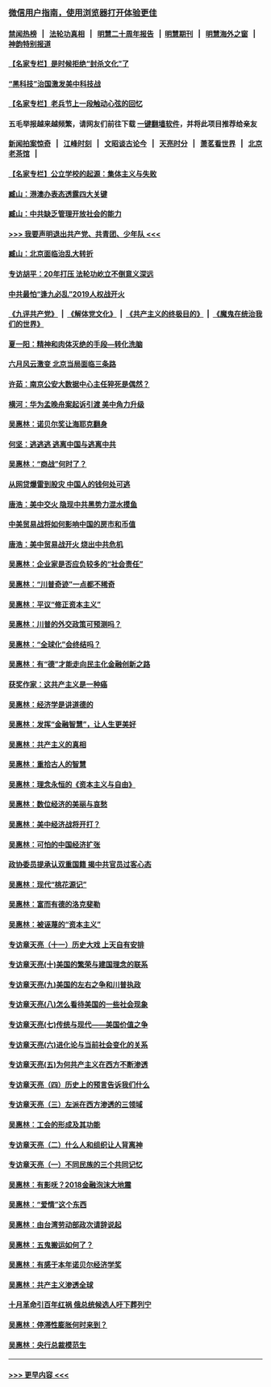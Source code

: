 ### [微信用户指南，使用浏览器打开体验更佳](https://github.com/gfw-breaker/banned-news1/blob/master/indexes/wechat-guide.md?t=0)
#### [禁闻热榜](热点新闻.md?t=0)  &nbsp;&nbsp;|&nbsp;&nbsp; [法轮功真相](https://github.com/gfw-breaker/truth/blob/master/README.md?t=0) &nbsp;&nbsp;|&nbsp;&nbsp; [明慧二十周年报告](https://github.com/gfw-breaker/mh-reports/blob/master/README.md?t=0) &nbsp;&nbsp;|&nbsp;&nbsp;[明慧期刊](https://github.com/gfw-breaker/mh-qikan) &nbsp;&nbsp;|&nbsp;&nbsp; [明慧海外之窗](https://github.com/gfw-breaker/mh-news/blob/master/README.md?t=0) &nbsp;&nbsp;|&nbsp;&nbsp; [神韵特别报道](https://github.com/gfw-breaker/mh-news/blob/master/shenyun.md?t=0)
#### [【名家专栏】是时候拒绝“封杀文化”了](../pages/nsc423/n11814093.md?t=02130444) 
#### [“黑科技”治国激发美中科技战](../pages/nsc423/n11638056.md?t=02130444) 
#### [【名家专栏】老兵节上一段触动心弦的回忆](../pages/nsc423/n11646016.md?t=02130444) 
#### 五毛举报越来越频繁，请网友们前往下载 [一键翻墙软件](https://github.com/gfw-breaker/ssr-accounts)，并将此项目推荐给亲友
#### [新闻拍案惊奇](https://github.com/gfw-breaker/banned-news1/blob/master/pages/link4.md) &nbsp;&nbsp;|&nbsp;&nbsp; [江峰时刻](https://github.com/gfw-breaker/banned-news1/blob/master/pages/link4.md) &nbsp;&nbsp;|&nbsp;&nbsp; [文昭谈古论今](https://github.com/gfw-breaker/banned-news1/blob/master/pages/link4.md) &nbsp;&nbsp;|&nbsp;&nbsp; [天亮时分](https://github.com/gfw-breaker/banned-news1/blob/master/pages/link4.md) &nbsp;&nbsp;|&nbsp;&nbsp; [萧茗看世界](https://github.com/gfw-breaker/banned-news1/blob/master/pages/link4.md) &nbsp;&nbsp;|&nbsp;&nbsp; [北京老茶馆](https://github.com/gfw-breaker/banned-news1/blob/master/pages/link4.md) &nbsp;&nbsp;|&nbsp;&nbsp; 
#### [【名家专栏】公立学校的起源：集体主义与失败](../pages/nsc423/n11601833.md?t=02130444) 
#### [臧山：港澳办表态透露四大关键](../pages/nsc423/n11421628.md?t=02130444) 
#### [臧山：中共缺乏管理开放社会的能力](../pages/nsc423/n11407457.md?t=02130444) 
#### [>>> 我要声明退出共产党、共青团、少年队 <<<](https://github.com/begood0513/goodnews/blob/master/quit/letter.md) 
#### [臧山：北京面临治乱大转折](../pages/nsc423/n11406895.md?t=02130444) 
#### [专访胡平：20年打压 法轮功屹立不倒意义深远](../pages/nsc423/n11398800.md?t=02130444) 
#### [中共最怕“逢九必乱”2019人权战开火](../pages/nsc423/n11385248.md?t=02130444) 
#### [《九评共产党》](https://github.com/begood0513/9ping.md/blob/master/README.md) &nbsp;|&nbsp; [《解体党文化》](../../../../jtdwh.md/blob/master/README.md)  &nbsp;|&nbsp; [《共产主义的终极目的》](../../../../gczydzjmd.md/blob/master/README.md) &nbsp;|&nbsp; [《魔鬼在统治我们的世界》](../../../../mgztzwmdsj.md/blob/master/README.md) 
#### [夏一阳：精神和肉体灭绝的手段—转化洗脑](../pages/nsc423/n11368250.md?t=02130444) 
#### [六月风云激变 北京当局面临三条路](../pages/nsc423/n11313668.md?t=02130444) 
#### [许茹：南京公安大数据中心主任猝死是偶然？](../pages/nsc423/n11064744.md?t=02130444) 
#### [横河：华为孟晚舟案起诉引渡 美中角力升级](../pages/nsc423/n11027230.md?t=02130444) 
#### [吴惠林：诺贝尔奖让海耶克翻身](../pages/nsc423/n10890049.md?t=02130444) 
#### [何坚：逃逃逃 逃离中国与逃离中共](../pages/nsc423/n10592891.md?t=02130444) 
#### [吴惠林：“商战”何时了？](../pages/nsc423/n10573558.md?t=02130444) 
#### [从网贷爆雷到股灾 中国人的钱何处可逃](../pages/nsc423/n10572800.md?t=02130444) 
#### [唐浩：美中交火 隐现中共黑势力混水摸鱼](../pages/nsc423/n10544040.md?t=02130444) 
#### [中美贸易战将如何影响中国的房市和币值](../pages/nsc423/n10543697.md?t=02130444) 
#### [唐浩：美中贸易战开火 烧出中共危机](../pages/nsc423/n10540126.md?t=02130444) 
#### [吴惠林：企业家是否应负较多的“社会责任”](../pages/nsc423/n10535022.md?t=02130444) 
#### [吴惠林：“川普奇迹”一点都不稀奇](../pages/nsc423/n10512808.md?t=02130444) 
#### [吴惠林：平议“修正资本主义”](../pages/nsc423/n10495724.md?t=02130444) 
#### [吴惠林：川普的外交政策可预测吗？](../pages/nsc423/n10462387.md?t=02130444) 
#### [吴惠林：“全球化”会终结吗？](../pages/nsc423/n10452838.md?t=02130444) 
#### [吴惠林：有“德”才能走向民主化金融创新之路](../pages/nsc423/n10432292.md?t=02130444) 
#### [获奖作家：这共产主义是一种癌](../pages/nsc423/n10431541.md?t=02130444) 
#### [吴惠林：经济学是讲道德的](../pages/nsc423/n10398014.md?t=02130444) 
#### [吴惠林：发挥“金融智慧”，让人生更美好](../pages/nsc423/n10375019.md?t=02130444) 
#### [吴惠林：共产主义的真相](../pages/nsc423/n10351394.md?t=02130444) 
#### [吴惠林：重拾古人的智慧](../pages/nsc423/n10337691.md?t=02130444) 
#### [吴惠林：理念永恒的《资本主义与自由》](../pages/nsc423/n10316274.md?t=02130444) 
#### [吴惠林：数位经济的美丽与哀愁](../pages/nsc423/n10292946.md?t=02130444) 
#### [吴惠林：美中经济战将开打？](../pages/nsc423/n10258825.md?t=02130444) 
#### [吴惠林：可怕的中国经济扩张](../pages/nsc423/n10219147.md?t=02130444) 
#### [政协委员提承认双重国籍 揭中共官员过客心态](../pages/nsc423/n10208809.md?t=02130444) 
#### [吴惠林：现代“桃花源记”](../pages/nsc423/n10185234.md?t=02130444) 
#### [吴惠林：富而有德的洛克斐勒](../pages/nsc423/n10142264.md?t=02130444) 
#### [吴惠林：被诬蔑的“资本主义”](../pages/nsc423/n10124816.md?t=02130444) 
#### [专访章天亮（十一）历史大戏 上天自有安排](../pages/nsc423/n10094905.md?t=02130444) 
#### [专访章天亮(十)美国的繁荣与建国理念的联系](../pages/nsc423/n10094899.md?t=02130444) 
#### [专访章天亮(九)美国的左右之争和川普执政](../pages/nsc423/n10094889.md?t=02130444) 
#### [专访章天亮(八)怎么看待美国的一些社会现象](../pages/nsc423/n10094857.md?t=02130444) 
#### [专访章天亮(七)传统与现代——美国价值之争](../pages/nsc423/n10093140.md?t=02130444) 
#### [专访章天亮(六)进化论与当前社会变化的关系](../pages/nsc423/n10092036.md?t=02130444) 
#### [专访章天亮(五)为何共产主义在西方不断渗透](../pages/nsc423/n10083620.md?t=02130444) 
#### [专访章天亮（四）历史上的预言告诉我们什么](../pages/nsc423/n10083606.md?t=02130444) 
#### [专访章天亮（三）左派在西方渗透的三领域](../pages/nsc423/n10081115.md?t=02130444) 
#### [吴惠林：工会的形成及其功能](../pages/nsc423/n10080633.md?t=02130444) 
#### [专访章天亮（二）什么人和组织让人背离神](../pages/nsc423/n10076637.md?t=02130444) 
#### [专访章天亮（一）不同民族的三个共同记忆](../pages/nsc423/n10074188.md?t=02130444) 
#### [吴惠林：有影呒？2018金融泡沫大地震](../pages/nsc423/n10040534.md?t=02130444) 
#### [吴惠林：“爱情”这个东西](../pages/nsc423/n10019423.md?t=02130444) 
#### [吴惠林：由台湾劳动部政次请辞说起](../pages/nsc423/n9979679.md?t=02130444) 
#### [吴惠林：五鬼搬运如何了？](../pages/nsc423/n9925338.md?t=02130444) 
#### [吴惠林：有感于本年诺贝尔经济学奖](../pages/nsc423/n9871883.md?t=02130444) 
#### [吴惠林：共产主义渗透全球](../pages/nsc423/n9812748.md?t=02130444) 
#### [十月革命引百年红祸 俄总统候选人吁下葬列宁](../pages/nsc423/n9810182.md?t=02130444) 
#### [吴惠林：停滞性膨胀何时来到？](../pages/nsc423/n9764136.md?t=02130444) 
#### [吴惠林：央行总裁模范生](../pages/nsc423/n9728134.md?t=02130444) 

----
#### [ >>> 更早内容 <<< ](../indexes/nsc423-earlier.md)
